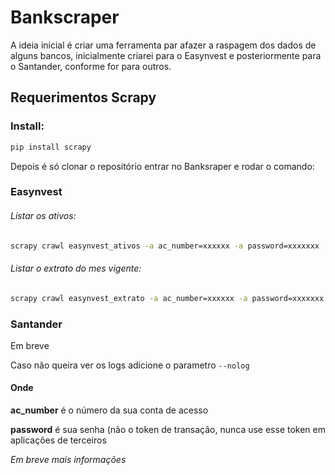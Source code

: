 # Bankscraper

A ideia inicial é criar uma ferramenta par afazer a raspagem dos dados de alguns bancos, inicialmente criarei para o Easynvest e posteriormente para o Santander, conforme for para outros. 

## Requerimentos Scrapy
### Install:
```sh
pip install scrapy
```

Depois é só clonar o repositório entrar no Banksraper e rodar o comando:

### Easynvest

###### Listar os ativos: 
```sh
scrapy crawl easynvest_ativos -a ac_number=xxxxxx -a password=xxxxxxx
```

###### Listar o extrato do mes vigente: 
```sh
scrapy crawl easynvest_extrato -a ac_number=xxxxxx -a password=xxxxxxx
```

### Santander
Em breve


Caso não queira ver os logs adicione o parametro ``--nolog``



#### Onde
**ac_number** é o número da sua conta de acesso

**password**  é sua senha (não o token de transação, nunca use esse token em aplicações de terceiros 

*Em breve mais informações*
